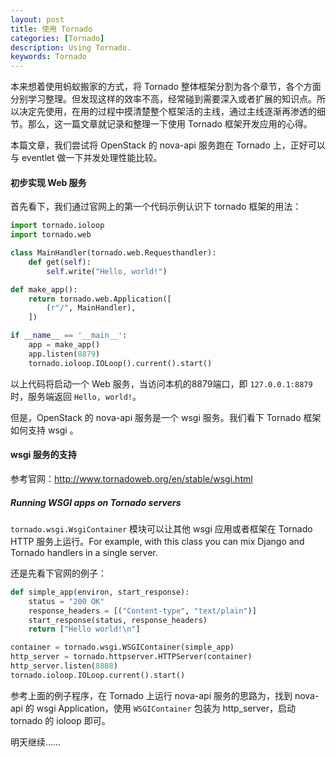 ```yaml
---
layout: post
title: 使用 Tornado
categories: [Tornado]
description: Using Tornado.
keywords: Tornado
---
```


本来想着使用蚂蚁搬家的方式，将 Tornado 整体框架分割为各个章节，各个方面分别学习整理。但发现这样的效率不高，经常碰到需要深入或者扩展的知识点。所以决定先使用，在用的过程中摸清楚整个框架活的主线，通过主线逐渐再渗透的细节。那么，这一篇文章就记录和整理一下使用 Tornado 框架开发应用的心得。

本篇文章，我们尝试将 OpenStack 的 nova-api 服务跑在 Tornado 上，正好可以与 eventlet 做一下并发处理性能比较。

#### 初步实现 Web 服务

首先看下，我们通过官网上的第一个代码示例认识下 tornado 框架的用法：

```python
import tornado.ioloop
import tornado.web

class MainHandler(tornado.web.Requesthandler):
    def get(self):
        self.write("Hello, world!")

def make_app():
    return tornado.web.Application([
        (r"/", MainHandler),
    ])

if __name__ == '__main__':
    app = make_app()
    app.listen(8879)
    tornado.ioloop.IOLoop().current().start()
```

以上代码将启动一个 Web 服务，当访问本机的8879端口，即 `127.0.0.1:8879` 时，服务端返回 `Hello, world!`。

但是，OpenStack 的 nova-api 服务是一个 wsgi 服务。我们看下 Tornado 框架如何支持 wsgi 。

#### wsgi 服务的支持

参考官网：http://www.tornadoweb.org/en/stable/wsgi.html

##### Running WSGI apps on Tornado servers

`tornado.wsgi.WsgiContainer` 模块可以让其他 wsgi 应用或者框架在 Tornado HTTP 服务上运行。For example, with this class you can mix Django and Tornado handlers in a single server.

还是先看下官网的例子：

```python
def simple_app(environ, start_response):
    status = "200 OK"
    response_headers = [("Content-type", "text/plain")]
    start_response(status, response_headers)
    return ["Hello world!\n"]

container = tornado.wsgi.WSGIContainer(simple_app)
http_server = tornado.httpserver.HTTPServer(container)
http_server.listen(8888)
tornado.ioloop.IOLoop.current().start()
```

参考上面的例子程序，在 Tornado 上运行 nova-api 服务的思路为，找到 nova-api 的 wsgi Application，使用 `WSGIContainer` 包装为 http_server，启动 tornado 的 ioloop 即可。

明天继续……
